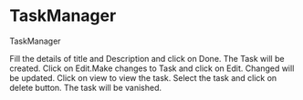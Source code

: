# TaskManager
TaskManager

Fill the details of title and Description and click on Done.
The Task will be created.
Click on Edit.Make changes to Task and click on Edit.
Changed will be updated.
Click on view to view the task.
Select the task and click on delete button.
The task will be vanished.
